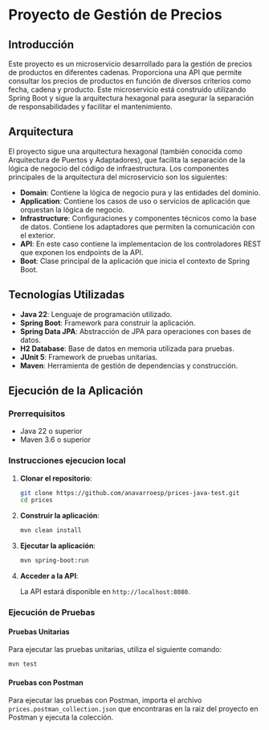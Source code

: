# Proyecto de Gestión de Precios

## Introducción

Este proyecto es un microservicio desarrollado para la gestión de precios de productos en diferentes cadenas.
Proporciona una API que permite consultar los precios de productos en función de diversos criterios como fecha, cadena y producto. 
Este microservicio está construido utilizando Spring Boot y sigue la arquitectura hexagonal para asegurar la separación de responsabilidades y facilitar el mantenimiento.

## Arquitectura

El proyecto sigue una arquitectura hexagonal (también conocida como Arquitectura de Puertos y Adaptadores), 
que facilita la separación de la lógica de negocio del código de infraestructura. 
Los componentes principales de la arquitectura del microservicio son los siguientes:

- **Domain**: Contiene la lógica de negocio pura y las entidades del dominio.
- **Application**: Contiene los casos de uso o servicios de aplicación que orquestan la lógica de negocio.
- **Infrastructure**: Configuraciones y componentes técnicos como la base de datos. Contiene los adaptadores que permiten la comunicación con el exterior.
- **API**: En este caso contiene la implementacion de los controladores REST que exponen los endpoints de la API.
- **Boot**: Clase principal de la aplicación que inicia el contexto de Spring Boot.

## Tecnologías Utilizadas

- **Java 22**: Lenguaje de programación utilizado.
- **Spring Boot**: Framework para construir la aplicación.
- **Spring Data JPA**: Abstracción de JPA para operaciones con bases de datos.
- **H2 Database**: Base de datos en memoria utilizada para pruebas.
- **JUnit 5**: Framework de pruebas unitarias.
- **Maven**: Herramienta de gestión de dependencias y construcción.

## Ejecución de la Aplicación

### Prerrequisitos

- Java 22 o superior
- Maven 3.6 o superior

### Instrucciones ejecucion local

1. **Clonar el repositorio**:

    ```sh
    git clone https://github.com/anavarroesp/prices-java-test.git
    cd prices
    ```

2. **Construir la aplicación**:

    ```sh
    mvn clean install
    ```

3. **Ejecutar la aplicación**:

    ```sh
    mvn spring-boot:run
    ```

4. **Acceder a la API**:

   La API estará disponible en `http://localhost:8080`.

### Ejecución de Pruebas

#### Pruebas Unitarias

Para ejecutar las pruebas unitarias, utiliza el siguiente comando:

```sh
mvn test
```

#### Pruebas con Postman

Para ejecutar las pruebas con Postman, importa el archivo `prices.postman_collection.json` 
que encontraras en la raiz del proyecto en Postman y ejecuta la colección.

